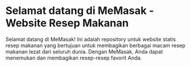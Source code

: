 # Selamat datang di MeMasak - Website Resep Makanan


Selamat datang di MeMasak! Ini adalah repository untuk website statis resep makanan yang bertujuan untuk membagikan berbagai macam resep makanan lezat dari seluruh dunia. Dengan MeMasak, Anda dapat menemukan dan membagikan resep-resep favorit Anda.


